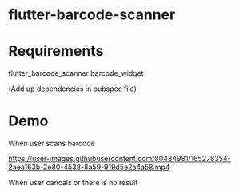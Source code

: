 # flutter-barcode-scanner
 
 
 # Requirements
flutter_barcode_scanner
barcode_widget

(Add up dependencies in pubspec file)

# Demo

When user scans barcode

https://user-images.githubusercontent.com/80484981/165278354-2aea163b-2e80-4538-8a59-919d5e2a4a58.mp4


When user cancals or there is no result
